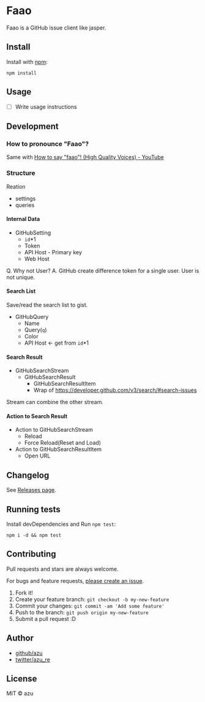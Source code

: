 # Faao

Faao is a GitHub issue client like jasper.

## Install

Install with [npm](https://www.npmjs.com/):

    npm install

## Usage

- [ ] Write usage instructions

## Development

### How to pronounce "Faao"?

Same with [How to say "faao"! (High Quality Voices) - YouTube](https://www.youtube.com/watch?v=m4BPcZeOBpw "How to say &#34;faao&#34;! (High Quality Voices) - YouTube")

### Structure

Reation

- settings
- queries

#### Internal Data

- GitHubSetting
    - `id`*1
    - Token
    - API Host - Primary key
    - Web Host

Q. Why not User?
A. GitHub create difference token for a single user.
User is not unique.


#### Search List

Save/read the search list to gist.

- GitHubQuery
    - Name
    - Query(`q`)
    - Color
    - API Host <- get from `id`*1

#### Search Result

- GitHubSearchStream
    - GitHubSearchResult
        - GitHubSearchResultItem
        - Wrap of <https://developer.github.com/v3/search/#search-issues>

Stream can combine the other stream.

#### Action to Search Result

- Action to GitHubSearchStream
    - Reload
    - Force Reload(Reset and Load)
- Action to GitHubSearchResultItem
    - Open URL


## Changelog

See [Releases page](https://github.com/azu/faao/releases).

## Running tests

Install devDependencies and Run `npm test`:

    npm i -d && npm test

## Contributing

Pull requests and stars are always welcome.

For bugs and feature requests, [please create an issue](https://github.com/azu/faao/issues).

1. Fork it!
2. Create your feature branch: `git checkout -b my-new-feature`
3. Commit your changes: `git commit -am 'Add some feature'`
4. Push to the branch: `git push origin my-new-feature`
5. Submit a pull request :D

## Author

- [github/azu](https://github.com/azu)
- [twitter/azu_re](https://twitter.com/azu_re)

## License

MIT © azu
